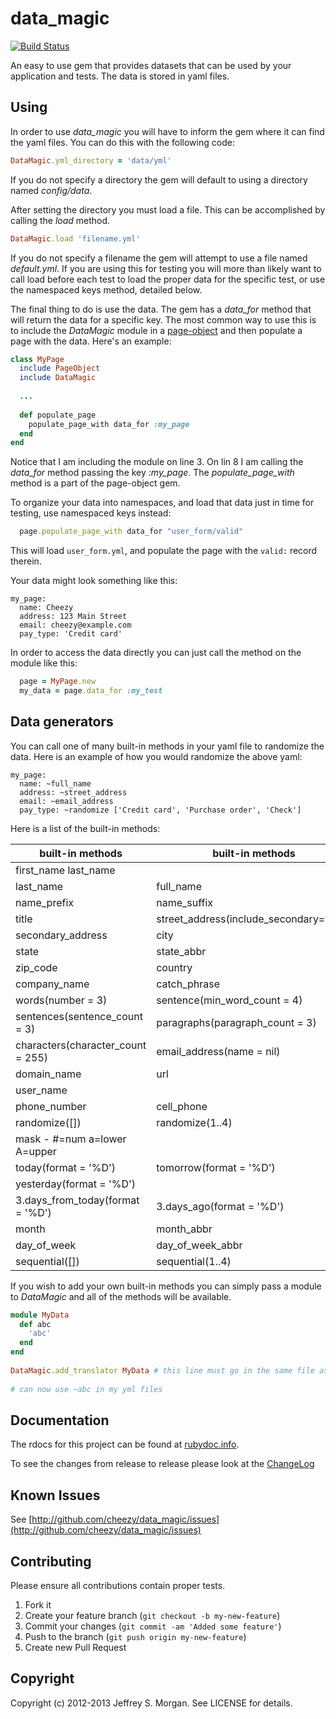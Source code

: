 # data_magic

[![Build Status](http://travis-ci.org/cheezy/data_magic.png)](http://travis-ci.org/cheezy/data_magic)

An easy to use gem that provides datasets that can be used by your application
and tests.  The data is stored in yaml files.

## Using

In order to use _data_magic_ you will have to inform the gem where it can find the yaml files.  You can do this with the following code:

````ruby
DataMagic.yml_directory = 'data/yml'
````

If you do not specify a directory the gem will default to using a directory named _config/data_. 

After setting the directory you must load a file.  This can be accomplished by calling the _load_ method.

````ruby
DataMagic.load 'filename.yml'
````

If you do not specify a filename the gem will attempt to use a file named _default.yml_.  If you are using this for testing you will more than likely want to call load before each test to load the proper data for the specific test, or use the namespaced keys method, detailed below.

The final thing to do is use the data.  The gem has a _data_for_ method that will return the data for a specific key.  The most common way to use this is to include the _DataMagic_ module in a [page-object](https://github.com/cheezy/page-object) and then populate a page with the data.  Here's an example:

````ruby
class MyPage
  include PageObject
  include DataMagic
  
  ...
  
  def populate_page
    populate_page_with data_for :my_page
  end
end
````

Notice that I am including the module on line 3.  On lin 8 I am calling the _data_for_ method passing the key _:my_page_.  The _populate_page_with_ method is a part of the page-object gem.

To organize your data into namespaces, and load that data just in time for testing, use namespaced keys instead:

````ruby
  page.populate_page_with data_for "user_form/valid"
````

This will load `user_form.yml`, and populate the page with the `valid:` record therein.

Your data might look something like this:

    my_page:
      name: Cheezy
      address: 123 Main Street
      email: cheezy@example.com
      pay_type: 'Credit card'

In order to access the data directly you can just call the method on the module like this:

````ruby
  page = MyPage.new
  my_data = page.data_for :my_test
````

## Data generators

You can call one of many built-in methods in your yaml file to randomize the data.  Here is an example of how you would randomize the above yaml:

    my_page:
      name: ~full_name
      address: ~street_address
      email: ~email_address
      pay_type: ~randomize ['Credit card', 'Purchase order', 'Check']

Here is a list of the built-in methods:

| built-in methods | built-in methods |
| --- | --- |
| first_name  last_name |
| last_name | full_name | 
| name_prefix | name_suffix | 
| title | street_address(include_secondary=false) |
| secondary_address | city |
| state | state_abbr |
| zip_code | country |
| company_name | catch_phrase |
| words(number = 3) | sentence(min_word_count = 4) |
| sentences(sentence_count = 3) | paragraphs(paragraph_count = 3) |
| characters(character_count = 255) | email_address(name = nil) | 
| domain_name | url | 
| user_name | 
| phone_number | cell_phone | 
| randomize([]) | randomize(1..4) | 
| mask -  #=num a=lower A=upper |
| today(format = '%D') | tomorrow(format = '%D') |
| yesterday(format = '%D') | 
| 3.days_from_today(format = '%D') | 3.days_ago(format = '%D') |
| month | month_abbr | 
| day_of_week | day_of_week_abbr |
| sequential([]) | sequential(1..4)|


If you wish to add your own built-in methods you can simply pass a module
to _DataMagic_ and all of the methods will be available.

````ruby
module MyData
  def abc
    'abc'
  end
end
   
DataMagic.add_translator MyData # this line must go in the same file as the module
    
# can now use ~abc in my yml files
````

## Documentation

The rdocs for this project can be found at [rubydoc.info](http://rubydoc.info/github/cheezy/data_magic/master/frames).

To see the changes from release to release please look at the [ChangeLog](https://raw.github.com/cheezy/data_magic/master/ChangeLog)



## Known Issues

See [http://github.com/cheezy/data_magic/issues](http://github.com/cheezy/data_magic/issues)

## Contributing

Please ensure all contributions contain proper tests.

1. Fork it
2. Create your feature branch (`git checkout -b my-new-feature`)
3. Commit your changes (`git commit -am 'Added some feature'`)
4. Push to the branch (`git push origin my-new-feature`)
5. Create new Pull Request

## Copyright

Copyright (c) 2012-2013 Jeffrey S. Morgan. See LICENSE for details.
